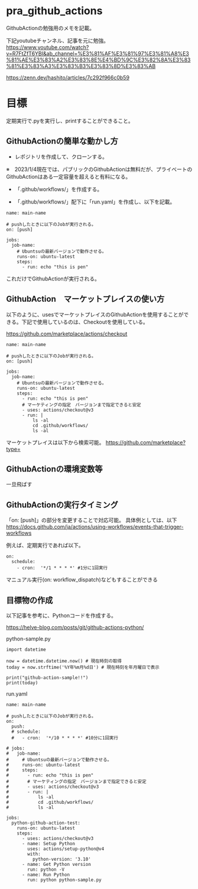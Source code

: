 # pra_github_actions

GithubActionの勉強用のメモを記載。

下記youtubeチャンネル、記事を元に勉強。
https://www.youtube.com/watch?v=R7FtZfT6YBI&ab_channel=%E3%81%AF%E3%81%97%E3%81%A8%E3%81%AE%E3%83%A2%E3%83%8E%E4%BD%9C%E3%82%8A%E3%83%81%E3%83%A3%E3%83%B3%E3%83%8D%E3%83%AB

https://zenn.dev/hashito/articles/7c292f966c0b59


# 目標

定期実行で.pyを実行し、printすることができること。


## GithubActionの簡単な動かし方

- レポジトリを作成して、クローンする。

※　2023/1/4現在では、パブリックのGithubActionは無料だが、プライベートのGithubActionはある一定容量を超えると有料になる。


- 「.github/workflows/」を作成する。 

- 「.github/workflows/」配下に「run.yaml」を作成し、以下を記載。


~~~
name: main-name

# pushしたときに以下のJobが実行される。
on: [push]

jobs:
  job-name:
    # Ubuntsuの最新バージョンで動作させる。
    runs-on: ubuntu-latest
    steps:
      - run: echo "this is pen"
~~~

これだけでGithubActionが実行される。


## GithubAction　マーケットプレイスの使い方

以下のように、usesでマーケットプレイスのGithubActionを使用することができる。下記で使用しているのは、Checkoutを使用している。

https://github.com/marketplace/actions/checkout

~~~
name: main-name

# pushしたときに以下のJobが実行される。
on: [push]

jobs:
  job-name:
    # Ubuntsuの最新バージョンで動作させる。
    runs-on: ubuntu-latest
    steps:
      - run: echo "this is pen"
      # マーケティングの指定　バージョンまで指定できると安定
      - uses: actions/checkout@v3
      - run: |
          ls -al
          cd .github/workflows/
          ls -al
~~~

マーケットプレイスは以下から検索可能。
https://github.com/marketplace?type=

## GithubActionの環境変数等

一旦飛ばす

## GithubActionの実行タイミング

「on: [push]」の部分を変更することで対応可能。
具体例としては、以下
https://docs.github.com/ja/actions/using-workflows/events-that-trigger-workflows

例えば、定期実行であれば以下。
~~~
on:
  schedule:
    - cron:  '*/1 * * * *' #1分に1回実行
~~~

マニュアル実行(on: workflow_dispatch)などもすることができる


## 目標物の作成

以下記事を参考に、Pythonコードを作成する。

https://helve-blog.com/posts/git/github-actions-python/


python-sample.py

~~~
import datetime

now = datetime.datetime.now() # 現在時刻の取得
today = now.strftime('%Y年%m月%d日') # 現在時刻を年月曜日で表示

print("github-action-sample!!")
print(today)
~~~

run.yaml
~~~
name: main-name

# pushしたときに以下のJobが実行される。
on:
  push:
  # schedule:
  #   - cron:  '*/10 * * * *' #10分に1回実行

# jobs:
#   job-name:
#     # Ubuntsuの最新バージョンで動作させる。
#     runs-on: ubuntu-latest
#     steps:
#       - run: echo "this is pen"
#       # マーケティングの指定　バージョンまで指定できると安定
#       - uses: actions/checkout@v3
#       - run: |
#           ls -al
#           cd .github/workflows/
#           ls -al

jobs:
  python-github-action-test:
    runs-on: ubuntu-latest
    steps:
      - uses: actions/checkout@v3
      - name: Setup Python
        uses: actions/setup-python@v4
        with:
          python-version: '3.10' 
      - name: Get Python version
        run: python -V
      - name: Run Python
        run: python python-sample.py
~~~



